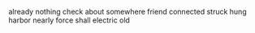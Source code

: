 already nothing check about somewhere friend connected struck hung harbor nearly force shall electric old